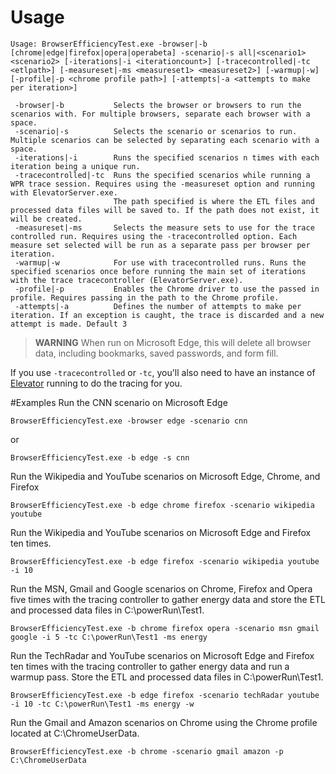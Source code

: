 # Usage

```
Usage: BrowserEfficiencyTest.exe -browser|-b [chrome|edge|firefox|opera|operabeta] -scenario|-s all|<scenario1> <scenario2> [-iterations|-i <iterationcount>] [-tracecontrolled|-tc <etlpath>] [-measureset|-ms <measureset1> <measureset2>] [-warmup|-w] [-profile|-p <chrome profile path>] [-attempts|-a <attempts to make per iteration>]

 -browser|-b           Selects the browser or browsers to run the scenarios with. For multiple browsers, separate each browser with a space.
 -scenario|-s 	       Selects the scenario or scenarios to run. Multiple scenarios can be selected by separating each scenario with a space.
 -iterations|-i        Runs the specified scenarios n times with each iteration being a unique run.
 -tracecontrolled|-tc  Runs the specified scenarios while running a WPR trace session. Requires using the -measureset option and running with ElevatorServer.exe.
                       The path specified is where the ETL files and processed data files will be saved to. If the path does not exist, it will be created.
 -measureset|-ms       Selects the measure sets to use for the trace controlled run. Requires using the -tracecontrolled option. Each measure set selected will be run as a separate pass per browser per iteration.	 
 -warmup|-w            For use with tracecontrolled runs. Runs the specified scenarios once before running the main set of iterations with the trace tracecontroller (ElevatorServer.exe).
 -profile|-p           Enables the Chrome driver to use the passed in profile. Requires passing in the path to the Chrome profile.
 -attempts|-a          Defines the number of attempts to make per iteration. If an exception is caught, the trace is discarded and a new attempt is made. Default 3
```

> **WARNING**
> When run on Microsoft Edge, this will delete all browser data, including bookmarks, saved passwords, and form fill.

If you use `-tracecontrolled` or `-tc`, you'll also need to have an instance of [Elevator](https://github.com/MicrosoftEdge/Elevator) running to do the tracing for you.

#Examples
Run the CNN scenario on Microsoft Edge

```BrowserEfficiencyTest.exe -browser edge -scenario cnn```

 or

 ```BrowserEfficiencyTest.exe -b edge -s cnn```

Run the Wikipedia and YouTube scenarios on Microsoft Edge, Chrome, and Firefox

```BrowserEfficiencyTest.exe -b edge chrome firefox -scenario wikipedia youtube```

Run the Wikipedia and YouTube scenarios on Microsoft Edge and Firefox ten times.

```BrowserEfficiencyTest.exe -b edge firefox -scenario wikipedia youtube -i 10```

Run the MSN, Gmail and Google scenarios on Chrome, Firefox and Opera five times with the tracing controller to gather energy data and store the ETL and processed data files in C:\powerRun\Test1.

```BrowserEfficiencyTest.exe -b chrome firefox opera -scenario msn gmail google -i 5 -tc C:\powerRun\Test1 -ms energy```

Run the TechRadar and YouTube scenarios on Microsoft Edge and Firefox ten times with the tracing controller to gather energy data and run a warmup pass. Store the ETL and processed data files in C:\powerRun\Test1.

```BrowserEfficiencyTest.exe -b edge firefox -scenario techRadar youtube -i 10 -tc C:\powerRun\Test1 -ms energy -w```

Run the Gmail and Amazon scenarios on Chrome using the Chrome profile located at C:\ChromeUserData.

```BrowserEfficiencyTest.exe -b chrome -scenario gmail amazon -p C:\ChromeUserData```
